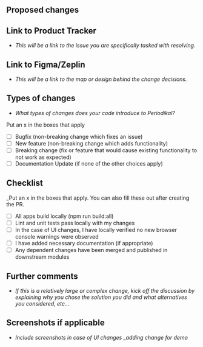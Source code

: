 ## Proposed changes<br>

## Link to Product Tracker 

- *This will be a link to the issue you are specifically tasked with resolving.*

## Link to Figma/Zeplin

- *This will be a link to the map or design behind the change decisions.*

## Types of changes

- *What types of changes does your code introduce to Periodikal?*

Put an x in the boxes that apply

- [ ] Bugfix (non-breaking change which fixes an issue)
- [ ] New feature (non-breaking change which adds functionality)
- [ ] Breaking change (fix or feature that would cause existing functionality to not work as expected)
- [ ] Documentation Update (if none of the other choices apply)
## Checklist

_Put an x in the boxes that apply. You can also fill these out after creating the PR.

- [ ] All apps build locally (npm run build:all)
- [ ] Lint and unit tests pass locally with my changes
- [ ] In the case of UI changes, I have locally verified no new browser console warnings were observed
- [ ] I have added necessary documentation (if appropriate)
- [ ] Any dependent changes have been merged and published in downstream modules
## Further comments

- *If this is a relatively large or complex change, kick off the discussion by explaining why you chose the solution you did and what alternatives you considered, etc...*

## Screenshots if applicable

- *Include screenshots in case of UI changes _adding change for demo*
